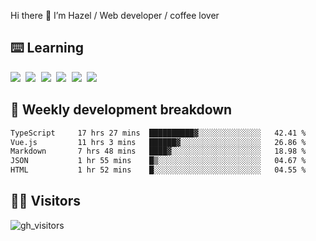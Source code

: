 
Hi there 👋 I’m Hazel / Web developer / coffee lover

## ⌨️ Learning

<samp>
 <a href="https://github.com/vuejs/core"><img src="https://api.iconify.design/logos:vue.svg" /></a>
  <a href="https://github.com/vuejs/core"><img src="https://api.iconify.design/logos:react.svg" /></a>
  <a href="https://github.com/solidjs/solid"><img src="https://api.iconify.design/logos:solidjs.svg" /></a>
  <a href="https://github.com/vitejs/vite"><img src="https://api.iconify.design/logos:vitejs.svg" /></a>
  <a href="https://github.com/microsoft/TypeScript"><img src="https://api.iconify.design/logos:typescript-icon.svg" /></a> 
  <a href="https://github.com/unocss/unocss"><img src="https://api.iconify.design/logos:unocss.svg" /></a>
  

</samp>


## 🦀 Weekly development breakdown

<!--START_SECTION:waka-->

```txt
TypeScript     17 hrs 27 mins  ██████████▓░░░░░░░░░░░░░░   42.41 %
Vue.js         11 hrs 3 mins   ██████▓░░░░░░░░░░░░░░░░░░   26.86 %
Markdown       7 hrs 48 mins   ████▓░░░░░░░░░░░░░░░░░░░░   18.98 %
JSON           1 hr 55 mins    █▒░░░░░░░░░░░░░░░░░░░░░░░   04.67 %
HTML           1 hr 52 mins    █░░░░░░░░░░░░░░░░░░░░░░░░   04.55 %
```

<!--END_SECTION:waka-->
## 👬🏻 Visitors

![gh_visitors](https://profile-counter.glitch.me/Hazel-Lin/count.svg)

